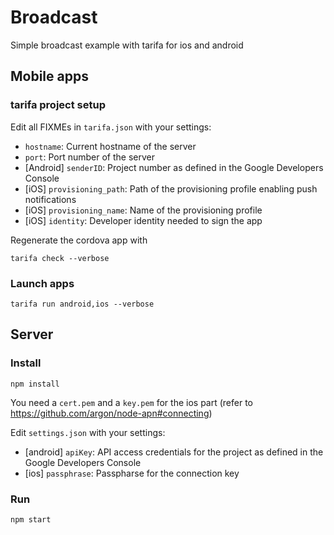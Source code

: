 # Broadcast

Simple broadcast example with tarifa for ios and android

## Mobile apps
### tarifa project setup

Edit all FIXMEs in `tarifa.json` with your settings:

- `hostname`: Current hostname of the server
- `port`: Port number of the server
- [Android] `senderID`: Project number as defined in the Google Developers Console
- [iOS] `provisioning_path`: Path of the provisioning profile enabling push notifications
- [iOS] `provisioning_name`: Name of the provisioning profile
- [iOS] `identity`: Developer identity needed to sign the app

Regenerate the cordova app with

```
tarifa check --verbose
```

### Launch apps

```
tarifa run android,ios --verbose
```

## Server
### Install

```
npm install
```

You need a `cert.pem` and a `key.pem` for the
ios part (refer to https://github.com/argon/node-apn#connecting)

Edit `settings.json` with your settings:

- [android] `apiKey`: API access credentials for the project as defined in the Google Developers Console
- [ios] `passphrase`: Passpharse for the connection key

### Run

```
npm start
```

